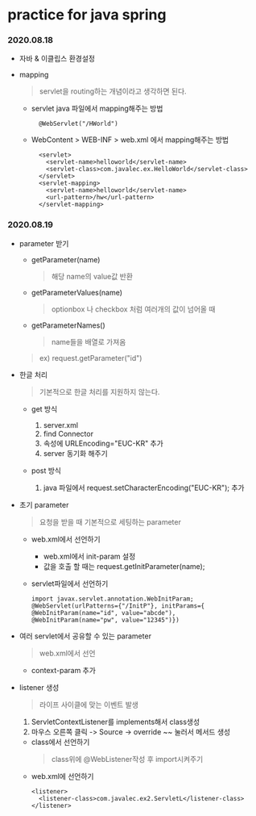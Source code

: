 # practice for java spring

### 2020.08.18

- 자바 & 이클립스 환경설정
- mapping
  > servlet을 routing하는 개념이라고 생각하면 된다.

  - servlet java 파일에서 mapping해주는 방법
    ```
      @WebServlet("/HWorld")
    ```
  - WebContent > WEB-INF > web.xml 에서 mapping해주는 방법
    ```
      <servlet>
        <servlet-name>helloworld</servlet-name>
        <servlet-class>com.javalec.ex.HelloWorld</servlet-class>
      </servlet>
      <servlet-mapping>
        <servlet-name>helloworld</servlet-name>
        <url-pattern>/hw</url-pattern>
      </servlet-mapping>
    ```

### 2020.08.19

  - parameter 받기

    - getParameter(name)
      > 해당 name의 value값 반환

    - getParameterValues(name)
      > optionbox 나 checkbox 처럼 여러개의 값이 넘어올 때

    - getParameterNames()
      > name들을 배열로 가져옴

    > ex) request.getParameter("id")

  - 한글 처리

    > 기본적으로 한글 처리를 지원하지 않는다.

    - get 방식
      1. server.xml
      1. find Connector 
      1. 속성에 URLEncoding="EUC-KR" 추가
      1. server 동기화 해주기

    - post 방식
      1. java 파일에서 request.setCharacterEncoding("EUC-KR"); 추가

  - 초기 parameter
    > 요청을 받을 때 기본적으로 세팅하는 parameter
    
    - web.xml에서 선언하기
      - web.xml에서 init-param 설정 
      - 값을 호출 할 때는 request.getInitParameter(name);

    - servlet파일에서 선언하기
      ```
      import javax.servlet.annotation.WebInitParam;
      @WebServlet(urlPatterns={"/InitP"}, initParams={ @WebInitParam(name="id", value="abcde"), @WebInitParam(name="pw", value="12345")})
      ```

  - 여러 servlet에서 공유할 수 있는 parameter
    > web.xml에서 선언
    
    - context-param 추가

  - listener 생성
    > 라이프 사이클에 맞는 이벤트 발생

    1. ServletContextListener를 implements해서 class생성
    1. 마우스 오른쪽 클릭 -> Source -> override ~~ 눌러서 메서드 생성

      - class에서 선언하기
        > class위에 @WebListener작성 후 import시켜주기
      - web.xml에 선언하기
        ```
        <listener>
          <listener-class>com.javalec.ex2.ServletL</listener-class>
        </listener>
        ```